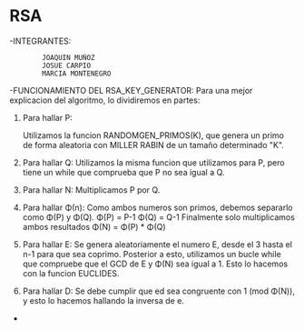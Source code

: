 # RSA
 -INTEGRANTES:
 
			JOAQUIN MUÑOZ
			JOSUE CARPIO
			MARCIA MONTENEGRO
			
      
-FUNCIONAMIENTO DEL RSA_KEY_GENERATOR:
Para una mejor explicacion del algoritmo, lo dividiremos en partes:

1. Para hallar P:

	Utilizamos la funcion RANDOMGEN_PRIMOS(K), que genera un primo de forma aleatoria con MILLER RABIN de un tamaño determinado "K".
	
2. Para hallar Q:
	Utilizamos la misma funcion que utilizamos para P, pero tiene un while que comprueba que P no sea igual a Q.
	
3. Para hallar N:
	Multiplicamos P por Q.
	
4. Para hallar Φ(n):
	Como ambos numeros son primos, debemos separarlo como Φ(P) y Φ(Q).
	Φ(P) = P-1
	Φ(Q) = Q-1
	Finalmente solo multiplicamos ambos resultados
	Φ(N) = Φ(P) * Φ(Q)
	
5. Para hallar E:
	Se genera aleatoriamente el numero E, desde el 3 hasta el n-1 para que sea coprimo.
	Posterior a esto, utilizamos un bucle while que compruebe que el GCD de E y Φ(N) sea igual a 1.
	Esto lo hacemos con la funcion EUCLIDES.
	
6. Para hallar D:
	Se debe cumplir que ed sea congruente con 1 (mod Φ(N)), y esto lo hacemos hallando la inversa de e.
	
-
